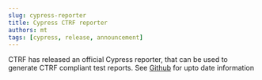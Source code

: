 ```yaml
---
slug: cypress-reporter
title: Cypress CTRF reporter
authors: mt
tags: [cypress, release, announcement]
---
```


CTRF has released an official Cypress reporter, that can be used to generate CTRF compliant test reports. See [Github](https://github.com/ctrf-io/cypress-ctrf-json-reporter) for upto date information
